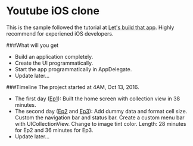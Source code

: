 # Youtube iOS clone
This is the sample followed the tutorial at 
[Let's build that app](https://www.youtube.com/playlist?list=PL0dzCUj1L5JGKdVUtA5xds1zcyzsz7HLj). Highly recommend for experiened iOS developers. 

###What will you get 
- Build an application completely. 
- Create the UI programmatically. 
- Start the app programmatically in AppDelegate. 
- Update later...

###Timeline
The project started at 4AM, Oct 13, 2016. 

- The first day ([Ep1](https://youtu.be/3Xv1mJvwXok)): Built the home screen with collection view in 38 minutes.
- The second day ([Ep2](https://youtu.be/APQVltARKF8) and [Ep3](https://youtu.be/rRhJGnSmEKQ?list=PL0dzCUj1L5JGKdVUtA5xds1zcyzsz7HLj)): Add dummy data and format cell size. Custom the navigation bar and status bar. Create a custom menu bar with UICollectionView. Change to image tint color. Length: 28 minutes for Ep2 and 36 minutes for Ep3. 
- Update later...


